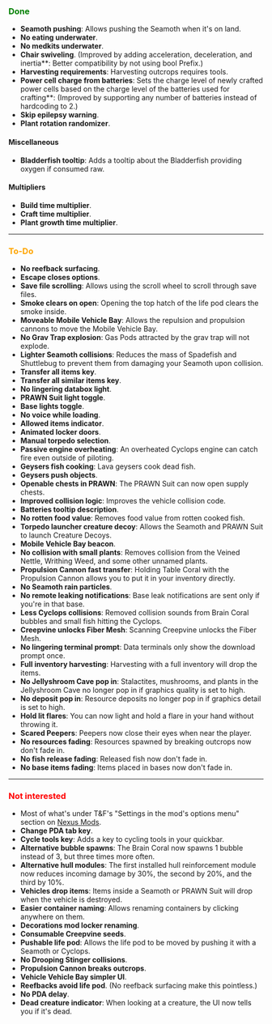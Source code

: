 ### <span style="color: green;">Done</span>
- **Seamoth pushing**: Allows pushing the Seamoth when it's on land.
- **No eating underwater**.
- **No medkits underwater**.
- **Chair swiveling**. (Improved by adding acceleration, deceleration, and inertia**: Better compatibility by not using bool Prefix.)
- **Harvesting requirements**: Harvesting outcrops requires tools.
- **Power cell charge from batteries**: Sets the charge level of newly crafted power cells based on the charge level of the batteries used for crafting**: (Improved by supporting any number of batteries instead of hardcoding to 2.)
- **Skip epilepsy warning**.
- **Plant rotation randomizer**.
#### Miscellaneous
- **Bladderfish tooltip**: Adds a tooltip about the Bladderfish providing oxygen if consumed raw.
#### Multipliers
- **Build time multiplier**.
- **Craft time multiplier**.
- **Plant growth time multiplier**.

---

### <span style="color: orange;">To-Do</span>
- **No reefback surfacing**.
- **Escape closes options**.
- **Save file scrolling**: Allows using the scroll wheel to scroll through save files.
- **Smoke clears on open**: Opening the top hatch of the life pod clears the smoke inside.
- **Moveable Mobile Vehicle Bay**: Allows the repulsion and propulsion cannons to move the Mobile Vehicle Bay.
- **No Grav Trap explosion**: Gas Pods attracted by the grav trap will not explode.
- **Lighter Seamoth collisions**: Reduces the mass of Spadefish and Shuttlebug to prevent them from damaging your Seamoth upon collision.
- **Transfer all items key**.
- **Transfer all similar items key**.
- **No lingering databox light**.
- **PRAWN Suit light toggle**.
- **Base lights toggle**.
- **No voice while loading**.
- **Allowed items indicator**.
- **Animated locker doors**.
- **Manual torpedo selection**.
- **Passive engine overheating**: An overheated Cyclops engine can catch fire even outside of piloting.
- **Geysers fish cooking**: Lava geysers cook dead fish.
- **Geysers push objects**.
- **Openable chests in PRAWN**: The PRAWN Suit can now open supply chests.
- **Improved collision logic**: Improves the vehicle collision code.
- **Batteries tooltip description**.
- **No rotten food value**: Removes food value from rotten cooked fish.
- **Torpedo launcher creature decoy**: Allows the Seamoth and PRAWN Suit to launch Creature Decoys.
- **Mobile Vehicle Bay beacon**.
- **No collision with small plants**: Removes collision from the Veined Nettle, Writhing Weed, and some other unnamed plants.
- **Propulsion Cannon fast transfer**: Holding Table Coral with the Propulsion Cannon allows you to put it in your inventory directly.
- **No Seamoth rain particles**.
- **No remote leaking notifications**: Base leak notifications are sent only if you're in that base.
- **Less Cyclops collisions**: Removed collision sounds from Brain Coral bubbles and small fish hitting the Cyclops.
- **Creepvine unlocks Fiber Mesh**: Scanning Creepvine unlocks the Fiber Mesh.
- **No lingering terminal prompt**: Data terminals only show the download prompt once.
- **Full inventory harvesting**: Harvesting with a full inventory will drop the items.
- **No Jellyshroom Cave pop in**: Stalactites, mushrooms, and plants in the Jellyshroom Cave no longer pop in if graphics quality is set to high.
- **No deposit pop in**: Resource deposits no longer pop in if graphics detail is set to high.
- **Hold lit flares**: You can now light and hold a flare in your hand without throwing it.
- **Scared Peepers**: Peepers now close their eyes when near the player.
- **No resources fading**: Resources spawned by breaking outcrops now don't fade in.
- **No fish release fading**: Released fish now don't fade in.
- **No base items fading**: Items placed in bases now don't fade in.

---

### <span style="color: red;">Not interested</span>
- Most of what's under T&F's "Settings in the mod's options menu" section on [Nexus Mods](https://www.nexusmods.com/subnautica/mods/722).
- **Change PDA tab key**.
- **Cycle tools key**: Adds a key to cycling tools in your quickbar.
- **Alternative bubble spawns**: The Brain Coral now spawns 1 bubble instead of 3, but three times more often.
- **Alternative hull modules**: The first installed hull reinforcement module now reduces incoming damage by 30%, the second by 20%, and the third by 10%.
- **Vehicles drop items**: Items inside a Seamoth or PRAWN Suit will drop when the vehicle is destroyed.
- **Easier container naming**: Allows renaming containers by clicking anywhere on them.
- **Decorations mod locker renaming**.
- **Consumable Creepvine seeds**.
- **Pushable life pod**: Allows the life pod to be moved by pushing it with a Seamoth or Cyclops.
- **No Drooping Stinger collisions**.
- **Propulsion Cannon breaks outcrops**.
- **Vehicle Vehicle Bay simpler UI**.
- **Reefbacks avoid life pod**. (No reefback surfacing make this pointless.)
- **No PDA delay**.
- **Dead creature indicator**: When looking at a creature, the UI now tells you if it's dead.